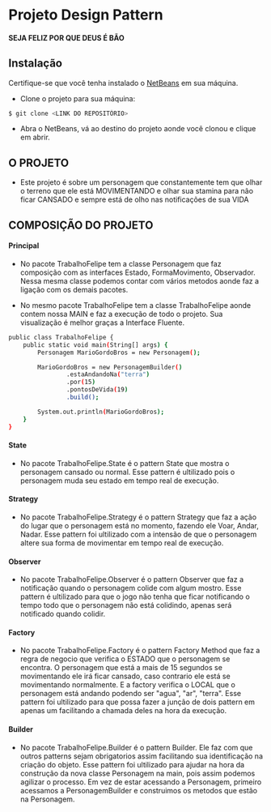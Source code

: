 Projeto Design Pattern
=====================

#### SEJA FELIZ POR QUE DEUS É BÃO 

## Instalação

Certifique-se que você tenha instalado o [NetBeans](https://netbeans.org/downloads/) em sua máquina.

- Clone o projeto para sua máquina:

```bash
$ git clone <LINK DO REPOSITÓRIO>
```

- Abra o NetBeans, vá ao destino do projeto aonde você clonou e clique em abrir.

## O PROJETO

- Este projeto é sobre um personagem que constantemente tem que olhar o terreno que ele está MOVIMENTANDO e olhar sua stamina para não ficar CANSADO e sempre está de olho nas notificações de sua VIDA

## COMPOSIÇÃO DO PROJETO

#### Principal 

- No pacote TrabalhoFelipe tem a classe Personagem que faz composição com as interfaces Estado, FormaMovimento, Observador. Nessa mesma classe podemos contar com vários metodos aonde faz a ligação com os demais pacotes.

- No mesmo pacote TrabalhoFelipe tem a classe TrabalhoFelipe aonde contem nossa MAIN e faz a execução de todo o projeto. Sua visualização é melhor graças a Interface Fluente.
```bash
public class TrabalhoFelipe {
    public static void main(String[] args) {
        Personagem MarioGordoBros = new Personagem();

        MarioGordoBros = new PersonagemBuilder()
                .estaAndandoNa("terra")
                .por(15)
                .pontosDeVida(19)
                .build();

        System.out.println(MarioGordoBros);
    }
}
```

#### State

- No pacote TrabalhoFelipe.State é o pattern State que mostra o personagem cansado ou normal. Esse pattern é ultilizado pois o personagem muda seu estado em tempo real de execução.

#### Strategy

- No pacote TrabalhoFelipe.Strategy é o pattern Strategy que faz a ação do lugar que o personagem está no momento, fazendo ele Voar, Andar, Nadar. Esse pattern foi ultilizado com a intensão de que o personagem altere sua forma de movimentar em tempo real de execução.

#### Observer

- No pacote TrabalhoFelipe.Observer é o pattern Observer que faz a notificação quando o personagem colide com algum mostro. Esse pattern é ultilizado para que o jogo não tenha que ficar notificando o tempo todo que o personagem não está colidindo, apenas será notificado quando colidir.

#### Factory

- No pacote TrabalhoFelipe.Factory é o pattern Factory Method que faz a regra de negocio que verifica o ESTADO que o personagem se encontra. O personagem que está a mais de 15 segundos se movimentando ele irá ficar cansado, caso contrario ele está se movimentando normalmente. E a factory verifica o LOCAL que o personagem está andando podendo ser "agua", "ar", "terra". Esse pattern foi ultilizado para que possa fazer a junção de dois pattern em apenas um facilitando a chamada deles na hora da execução.

#### Builder

- No pacote TrabalhoFelipe.Builder é o pattern Builder. Ele faz com que outros patterns sejam obrigatorios assim facilitando sua identificação na criação do objeto. Esse pattern foi ultilizado para ajudar na hora da construção da nova classe Personagem na main, pois assim podemos agilizar o processo. Em vez de estar acessando a Personagem, primeiro acessamos a PersonagemBuilder e construimos os metodos que estão na Personagem.
